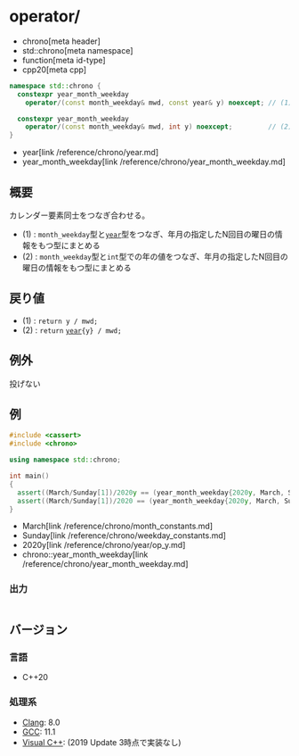 # operator/
* chrono[meta header]
* std::chrono[meta namespace]
* function[meta id-type]
* cpp20[meta cpp]

```cpp
namespace std::chrono {
  constexpr year_month_weekday
    operator/(const month_weekday& mwd, const year& y) noexcept; // (1) C++20

  constexpr year_month_weekday
    operator/(const month_weekday& mwd, int y) noexcept;         // (2) C++20
}
```
* year[link /reference/chrono/year.md]
* year_month_weekday[link /reference/chrono/year_month_weekday.md]

## 概要
カレンダー要素同士をつなぎ合わせる。

- (1) : `month_weekday`型と[`year`](/reference/chrono/year.md)型をつなぎ、年月の指定したN回目の曜日の情報をもつ型にまとめる
- (2) : `month_weekday`型と`int`型での年の値をつなぎ、年月の指定したN回目の曜日の情報をもつ型にまとめる


## 戻り値
- (1) : `return y / mwd;`
- (2) : `return` [`year`](/reference/chrono/year.md)`{y} / mwd;`


## 例外
投げない


## 例
```cpp example
#include <cassert>
#include <chrono>

using namespace std::chrono;

int main()
{
  assert((March/Sunday[1])/2020y == (year_month_weekday{2020y, March, Sunday[1]}));
  assert((March/Sunday[1])/2020 == (year_month_weekday{2020y, March, Sunday[1]}));
}
```
* March[link /reference/chrono/month_constants.md]
* Sunday[link /reference/chrono/weekday_constants.md]
* 2020y[link /reference/chrono/year/op_y.md]
* chrono::year_month_weekday[link /reference/chrono/year_month_weekday.md]

### 出力
```
```

## バージョン
### 言語
- C++20

### 処理系
- [Clang](/implementation.md#clang): 8.0
- [GCC](/implementation.md#gcc): 11.1
- [Visual C++](/implementation.md#visual_cpp): (2019 Update 3時点で実装なし)
